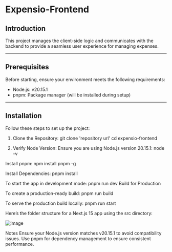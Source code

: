 # Expensio-Frontend

## Introduction

This project manages the client-side logic and communicates with the backend to provide a seamless user experience for managing expenses.

---

## Prerequisites

Before starting, ensure your environment meets the following requirements:

- Node.js: v20.15.1  
- pnpm: Package manager (will be installed during setup)

---

## Installation

Follow these steps to set up the project:

1. Clone the Repository:
   git clone 'repository url'
   cd expensio-frontend


2. Verify Node Version: Ensure you are using Node.js version 20.15.1:
node -v

Install pnpm:
npm install pnpm -g

Install Dependencies:
pnpm install

To start the app in development mode:
pnpm run dev
Build for Production

To create a production-ready build:
pnpm run build

To serve the production build locally:
pnpm run start

Here’s the folder structure for a Next.js 15 app using the src directory:

![image](https://github.com/user-attachments/assets/98469ee3-171a-4ca9-94ed-3ab3755f2cde)



Notes
Ensure your Node.js version matches v20.15.1 to avoid compatibility issues.
Use pnpm for dependency management to ensure consistent performance.

